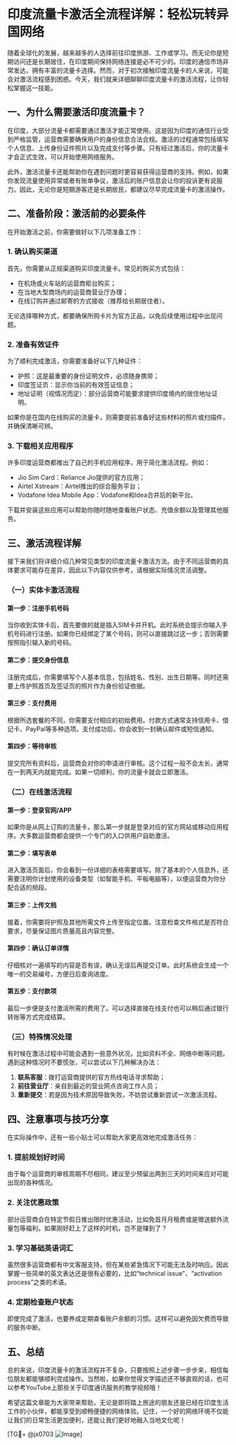 # 印度流量卡激活全流程详解：轻松玩转异国网络

随着全球化的发展，越来越多的人选择前往印度旅游、工作或学习。而无论你是短期访问还是长期居住，在印度期间保持网络连接是必不可少的。印度的通信市场非常发达，拥有丰富的流量卡选择。然而，对于初次接触印度流量卡的人来说，可能会对激活流程感到困惑。今天，我们就来详细聊聊印度流量卡的激活流程，让你轻松掌握这一技能。

## 一、为什么需要激活印度流量卡？

在印度，大部分流量卡都需要通过激活才能正常使用。这是因为印度的通信行业受到严格监管，运营商需要确保用户的身份信息合法合规。激活的过程通常包括填写个人信息、上传身份证件照片以及完成支付等步骤。只有经过激活后，你的流量卡才会正式生效，可以开始使用网络服务。

此外，激活流量卡还能帮助你在遇到问题时更容易获得运营商的支持。例如，如果你发现流量使用异常或者有账单争议，激活后的账户信息会让你的投诉更有说服力。因此，无论你是短期游客还是长期居民，都建议尽早完成流量卡的激活操作。

## 二、准备阶段：激活前的必要条件

在开始激活之前，你需要做好以下几项准备工作：

### 1. 确认购买渠道
首先，你需要从正规渠道购买印度流量卡。常见的购买方式包括：
- 在机场或火车站的运营商柜台购买；
- 在当地大型商场内的运营商营业厅办理；
- 在线订购并通过邮寄的方式接收（推荐给长期居住者）。

无论选择哪种方式，都要确保所购卡片为官方正品，以免后续使用过程中出现问题。

### 2. 准备有效证件
为了顺利完成激活，你需要准备好以下几种证件：
- 护照：这是最重要的身份证明文件，必须随身携带；
- 印度签证页：显示你当前的有效签证信息；
- 地址证明（视情况而定）：部分运营商可能要求提供印度境内的居住地址证明。

如果你是在国内在线购买的流量卡，则需要提前准备好这些材料的照片或扫描件，并确保清晰可辨。

### 3. 下载相关应用程序
许多印度运营商都推出了自己的手机应用程序，用于简化激活流程。例如：
- Jio Sim Card：Reliance Jio提供的官方应用；
- Airtel Xstream：Airtel推出的综合服务平台；
- Vodafone Idea Mobile App：Vodafone和Idea合并后的新平台。

下载并安装这些应用可以帮助你随时随地查看账户状态、充值余额以及管理其他服务。

## 三、激活流程详解

接下来我们将详细介绍几种常见类型的印度流量卡激活方法。由于不同运营商的具体要求可能存在差异，因此以下内容仅供参考，请根据实际情况灵活调整。

### （一）实体卡激活流程

#### 第一步：注册手机号码
当你收到实体卡后，首先要做的就是插入SIM卡并开机。此时系统会提示你输入手机号码进行注册。如果你已经绑定了某个号码，则可以直接跳过这一步；否则需要按照指引输入新的号码。

#### 第二步：提交身份信息
注册完成后，你需要填写个人基本信息，包括姓名、性别、出生日期等。同时还需要上传护照首页及签证页的照片作为身份验证依据。

#### 第三步：支付费用
根据所选套餐的不同，你需要支付相应的初始费用。付款方式通常支持信用卡、借记卡、PayPal等多种选项。支付成功后，你会收到一封确认邮件或短信通知。

#### 第四步：等待审核
提交完所有资料后，运营商会对你的申请进行审核。这个过程一般不会太长，通常在一到两天内就能完成。如果一切顺利，你的流量卡就会立即激活。

### （二）在线激活流程

#### 第一步：登录官网/APP
如果你是从网上订购的流量卡，那么第一步就是登录对应的官方网站或移动应用程序。大多数运营商都会提供一个专门的入口供用户自助激活。

#### 第二步：填写表单
进入激活页面后，你会看到一份详细的表格需要填写。除了基本的个人信息外，还需要注明你计划使用的设备类型（如智能手机、平板电脑等），以便运营商为你分配合适的频段。

#### 第三步：上传文档
接着，你需要将护照及其他所需文件上传至指定位置。注意检查文件格式是否符合要求，尽量保证图片质量高且内容完整。

#### 第四步：确认订单详情
仔细核对一遍填写的内容是否有误，确认无误后再提交订单。此时系统会生成一个唯一的交易编号，方便日后查询进度。

#### 第五步：支付款项
最后一步便是支付激活所需的费用了。可以选择直接在线支付也可以稍后通过银行转账等方式完成结算。

### （三）特殊情况处理

有时候在激活过程中可能会遇到一些意外状况，比如资料不全、网络中断等问题。遇到这种情况时不要慌张，可以尝试以下几种解决办法：

1. **联系客服**：拨打运营商提供的官方热线电话寻求帮助；
2. **前往营业厅**：亲自到最近的营业网点咨询工作人员；
3. **重新提交**：若是因为技术原因导致失败，不妨尝试重新尝试一次激活流程。

## 四、注意事项与技巧分享

在实际操作中，还有一些小贴士可以帮助大家更高效地完成激活任务：

### 1. 提前规划好时间
由于每个运营商的审核周期不尽相同，建议至少预留出两到三天的时间来应对可能出现的各种情况。

### 2. 关注优惠政策
部分运营商会在特定节假日推出限时优惠活动，比如免首月月租费或是赠送额外流量包等福利。如果刚好赶上了这样的时机，岂不是赚到了？

### 3. 学习基础英语词汇
虽然很多运营商都有中文客服支持，但在某些紧急情况下可能无法及时响应。因此掌握一些简单的英文表达还是很有必要的，比如“technical issue”、“activation process”之类的术语。

### 4. 定期检查账户状态
即使完成了激活，也要养成定期查看账户余额的习惯。这样可以避免因欠费而导致的服务中断。

## 五、总结

总的来说，印度流量卡的激活流程并不复杂，只要按照上述步骤一步步来，相信每位朋友都能够顺利完成操作。当然啦，如果你觉得文字描述还不够直观的话，也可以参考YouTube上那些关于印度通讯服务的教学视频哦！

希望这篇文章能为大家带来帮助，无论是即将踏上旅途的朋友还是已经在印度生活工作的小伙伴，都能享受到顺畅便捷的网络体验。记住，一个好的网络环境不仅能让我们的日常生活更加便利，还能让我们更好地融入当地文化呢！

[TG💪+ @jx0703 ![Image](https://github.com/user-attachments/assets/dbca1d08-cadb-493c-b0ec-ad6f7a83f270)]